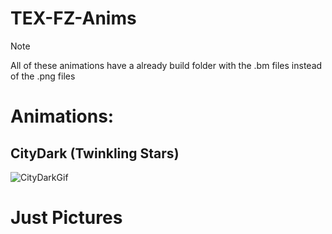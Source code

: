 # TEX-FZ-Anims


> [!Note]
> All of these animations have a already build folder with the .bm files instead of the .png files



# Animations:


## CityDark (Twinkling Stars)
![CityDarkGif](https://texploder.com/fz/TEXCity_Dark_Sparkling.gif)










# Just Pictures
